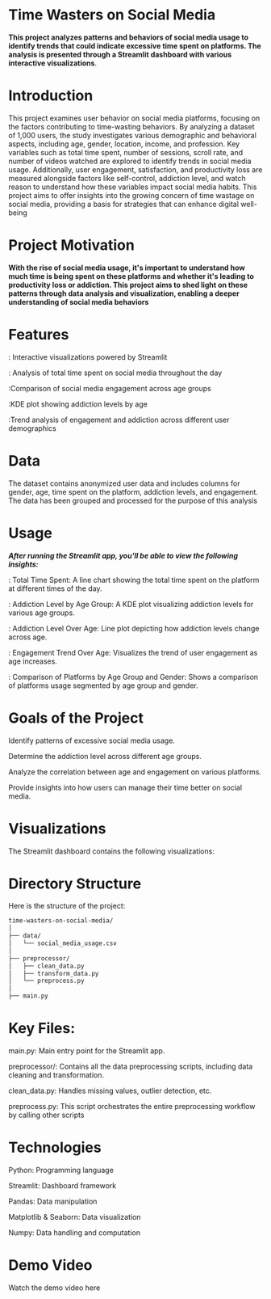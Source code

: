 # Time Wasters on Social Media
**This project analyzes patterns and behaviors of social media usage to identify trends that could indicate excessive time spent on platforms. The analysis is presented through a Streamlit dashboard with various interactive visualizations**.
# Introduction
This project examines user behavior on social media platforms, focusing on the factors contributing to time-wasting behaviors. By analyzing a dataset of 1,000 users, the study investigates various demographic and behavioral aspects, including age, gender, location, income, and profession. Key variables such as total time spent, number of sessions, scroll rate, and number of videos watched are explored to identify trends in social media usage. Additionally, user engagement, satisfaction, and productivity loss are measured alongside factors like self-control, addiction level, and watch reason to understand how these variables impact social media habits. This project aims to offer insights into the growing concern of time wastage on social media, providing a basis for strategies that can enhance digital well-being

# Project Motivation
**With the rise of social media usage, it's important to understand how much time is being spent on these platforms and whether it's leading to productivity loss or addiction. This project aims to shed light on these patterns through data analysis and visualization, enabling a deeper understanding of social media behaviors**

# Features
: Interactive visualizations powered by Streamlit

: Analysis of total time spent on social media throughout the day

:Comparison of social media engagement across age groups

:KDE plot showing addiction levels by age

:Trend analysis of engagement and addiction across different user demographics

# Data
The dataset contains anonymized user data and includes columns for gender, age, time spent on the platform, addiction levels, and engagement. The data has been grouped and processed for the purpose of this analysis
# Usage
***After running the Streamlit app, you'll be able to view the following insights:***

: Total Time Spent: A line chart showing the total time spent on the platform at different times of the day.

: Addiction Level by Age Group: A KDE plot visualizing addiction levels for various age groups.

: Addiction Level Over Age: Line plot depicting how addiction levels change across age.

: Engagement Trend Over Age: Visualizes the trend of user engagement as age increases.

: Comparison of Platforms by Age Group and Gender: Shows a comparison of platforms usage segmented by age group and gender.
# Goals of the Project

Identify patterns of excessive social media usage.

Determine the addiction level across different age groups.

Analyze the correlation between age and engagement on various platforms.

Provide insights into how users can manage their time better on social media.

# Visualizations
The Streamlit dashboard contains the following visualizations:



# Directory Structure
Here is the structure of the project:

```bash
time-wasters-on-social-media/
│
├── data/                        
│   └── social_media_usage.csv  
│
├── preprocessor/                 
│   ├── clean_data.py        
│   ├── transform_data.py        
│   └── preprocess.py      
│
├── main.py
```

# Key Files:
main.py: Main entry point for the Streamlit app.

preprocessor/: Contains all the data preprocessing scripts, including data cleaning and transformation.

clean_data.py: Handles missing values, outlier detection, etc.

preprocess.py: This script orchestrates the entire preprocessing workflow by calling other scripts

# Technologies
Python: Programming language

Streamlit: Dashboard framework

Pandas: Data manipulation

Matplotlib & Seaborn: Data visualization

Numpy: Data handling and computation

# Demo Video
Watch the demo video here 
      









